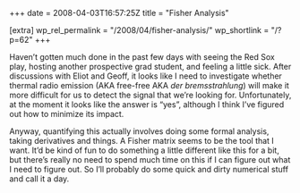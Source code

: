 +++
date = 2008-04-03T16:57:25Z
title = "Fisher Analysis"

[extra]
wp_rel_permalink = "/2008/04/fisher-analysis/"
wp_shortlink = "/?p=62"
+++

Haven’t gotten much done in the past few days with seeing the Red Sox play,
hosting another prospective grad student, and feeling a little sick. After
discussions with Eliot and Geoff, it looks like I need to investigate whether
thermal radio emission (AKA free-free AKA _der bremsstrahlung_) will make it
more difficult for us to detect the signal that we’re looking for.
Unfortunately, at the moment it looks like the answer is “yes”, although I
think I’ve figured out how to minimize its impact.

Anyway, quantifying this actually involves doing some formal analysis, taking
derivatives and things. A Fisher matrix seems to be the tool that I want. It’d
be kind of fun to do something a little different like this for a bit, but
there’s really no need to spend much time on this if I can figure out what I
need to figure out. So I’ll probably do some quick and dirty numerical stuff
and call it a day.

